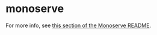 # monoserve

For more info, see [this section of the Monoserve README](https://github.com/KTibow/monoserve#bundle).
